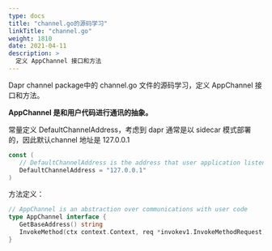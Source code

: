 ```yaml
---
type: docs
title: "channel.go的源码学习"
linkTitle: "channel.go"
weight: 1810
date: 2021-04-11
description: >
  定义 AppChannel 接口和方法
---
```


Dapr channel package中的 channel.go 文件的源码学习，定义 AppChannel 接口和方法。

**AppChannel 是和用户代码进行通讯的抽象。**

常量定义 DefaultChannelAddress，考虑到 dapr 通常是以 sidecar 模式部署的，因此默认channel 地址是 127.0.0.1

```go
const (
   // DefaultChannelAddress is the address that user application listen to
   DefaultChannelAddress = "127.0.0.1"
)
```

方法定义：

```go
// AppChannel is an abstraction over communications with user code
type AppChannel interface {
   GetBaseAddress() string
   InvokeMethod(ctx context.Context, req *invokev1.InvokeMethodRequest) (*invokev1.InvokeMethodResponse, error)
}
```